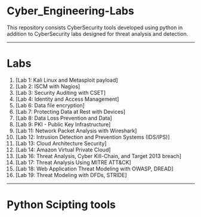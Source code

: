 # Cyber_Engineering-Labs


This repository consists CyberSecurity tools developed using python in addition to CyberSecurity labs designed for threat analysis and detection. 
__________________________________________________________________________________________________________________________________________________


# Labs

1. [Lab 1: Kali Linux and Metasploit payload]
2. [Lab 2: ISCM with Nagios]
3. [Lab 3: Security Auditing with CSET]
4. [Lab 4: Identity and Access Management]
6. [Lab 6: Data file encryption]
7. [Lab 7: Protecting Data at Rest with Devices]
8. [Lab 8: Data Loss Prevention and Data]
9. [Lab 9: PKI - Public Key Infrastructure]
11. [Lab 11: Network Packet Analysis with Wireshark]
12. [Lab 12: Intrusion Detection and Prevention Systems (IDS/IPS)]
13. [Lab 13: Cloud Architecture Security]
14. [Lab 14: Amazon Virtual Private Cloud]
15. [Lab 16: Threat Analysis, Cyber Kill-Chain, and Target 2013 breach]
17. [Lab 17: Threat Analysis Using MITRE ATT&CK]
18. [Lab 18: Web Application Threat Modeling with OWASP, DREAD]
19. [Lab 19: Threat Modeling with DFDs, STRIDE]






--------------------------------------------------------------------------------
# Python Scipting tools
